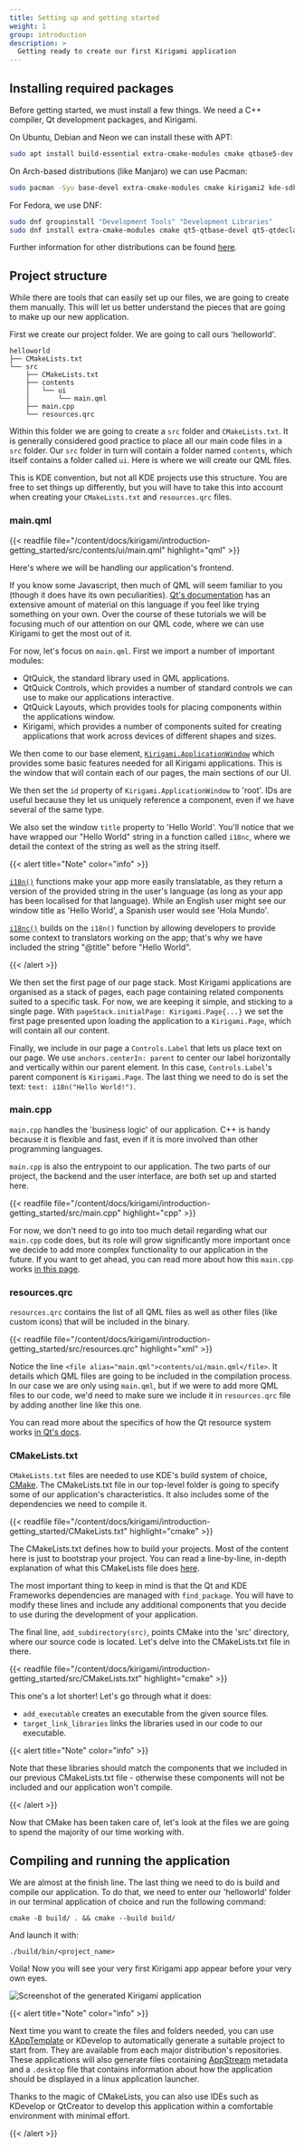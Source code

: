 ```yaml
---
title: Setting up and getting started
weight: 1
group: introduction
description: >
  Getting ready to create our first Kirigami application
---
```


## Installing required packages

Before getting started, we must install a few things. We need a C++ compiler, Qt development packages, and Kirigami. 

On Ubuntu, Debian and Neon we can install these with APT:

```bash
sudo apt install build-essential extra-cmake-modules cmake qtbase5-dev qtdeclarative5-dev libqt5svg5-dev qtquickcontrols2-5-dev qml-module-org-kde-kirigami2 kirigami2-dev libkf5i18n-dev gettext libkf5coreaddons-dev qml-module-qtquick-layouts
```

On Arch-based distributions (like Manjaro) we can use Pacman:

```bash
sudo pacman -Syu base-devel extra-cmake-modules cmake kirigami2 kde-sdk-meta gettext
```

For Fedora, we use DNF:

```bash
sudo dnf groupinstall "Development Tools" "Development Libraries"
sudo dnf install extra-cmake-modules cmake qt5-qtbase-devel qt5-qtdeclarative-devel qt5-qtquickcontrols2-devel kf5-kirigami2 kf5-kirigami2-devel gettext
```

Further information for other distributions can be found [here](https://community.kde.org/Guidelines_and_HOWTOs/Build_from_source/Install_the_dependencies).

## Project structure

While there are tools that can easily set up our files, we are going to create them manually. This will let us better understand the pieces that are going to make up our new application.

First we create our project folder. We are going to call ours 'helloworld'.

```
helloworld
├── CMakeLists.txt
└── src
    ├── CMakeLists.txt
    ├── contents
    │   └── ui
    │       └── main.qml
    ├── main.cpp
    └── resources.qrc
```

Within this folder we are going to create a `src` folder and `CMakeLists.txt`. It is generally considered good practice to place all our main code files in a `src` folder. Our `src` folder in turn will contain a folder named `contents`, which itself contains a folder called `ui`. Here is where we will create our QML files. 

This is KDE convention, but not all KDE projects use this structure. You are free to set things up differently, but you will have to take this into account when creating your `CMakeLists.txt` and `resources.qrc` files.

### main.qml

{{< readfile file="/content/docs/kirigami/introduction-getting_started/src/contents/ui/main.qml" highlight="qml" >}}

Here's where we will be handling our application's frontend.

If you know some Javascript, then much of QML will seem familiar to you (though it does have its own peculiarities). [Qt's documentation](https://doc.qt.io/qt-5/qtqml-index.html) has an extensive amount of material on this language if you feel like trying something on your own. Over the course of these tutorials we will be focusing much of our attention on our QML code, where we can use Kirigami to get the most out of it.

For now, let's focus on `main.qml`. First we import a number of important modules:

- QtQuick, the standard library used in QML applications.
- QtQuick Controls, which provides a number of standard controls we can use to make our applications interactive.
- QtQuick Layouts, which provides tools for placing components within the applications window.
- Kirigami, which provides a number of components suited for creating applications that work across devices of different shapes and sizes.

We then come to our base element, [`Kirigami.ApplicationWindow`](docs:kirigami2;ApplicationWindow)
which provides some basic features needed for all Kirigami applications. This is the window that will contain each of our pages, the main sections of our UI.

We then set the `id` property of `Kirigami.ApplicationWindow` to 'root'. IDs are useful because they let us uniquely reference a component, even if we have several of the same type.

We also set the window `title` property to 'Hello World'. You'll notice that we have wrapped our "Hello World" string in a function called `i18nc`, where we detail the context of the string as well as the string itself.

{{< alert title="Note" color="info" >}}

[`i18n()`](https://techbase.kde.org/Development/Tutorials/Localization/i18n#Translatable_Code_Using_i18n.28.29) functions make your app more easily translatable, as they return a version of the provided string in the user's language (as long as your app has been localised for that language). While an English user might see our window title as 'Hello World', a Spanish user would see 'Hola Mundo'.

[`i18nc()`](https://techbase.kde.org/Development/Tutorials/Localization/i18n#Adding_Context_with_i18nc.28.29) builds on the `i18n()` function by allowing developers to provide some context to translators working on the app; that's why we have included the string "@title" before "Hello World".

{{< /alert >}}

We then set the first page of our page stack. Most Kirigami applications are organised as a stack of pages, each page containing related components suited to a specific task. For now, we are keeping it simple, and sticking to a single page. With `pageStack.initialPage: Kirigami.Page{...}` we set the first page presented upon loading the application to a `Kirigami.Page`, which will contain all our content.

Finally, we include in our page a `Controls.Label` that lets us place text on our page. We use `anchors.centerIn: parent` to center our label horizontally and vertically within our parent element. In this case, `Controls.Label`'s parent component is `Kirigami.Page`. The last thing we need to do is set the text: `text: i18n("Hello World!")`.

### main.cpp

`main.cpp` handles the 'business logic' of our application. C++ is handy because it is flexible and fast, even if it is more involved than other programming languages.

`main.cpp` is also the entrypoint to our application. The two parts of our project, the backend and the user interface, are both set up and started here.

{{< readfile file="/content/docs/kirigami/introduction-getting_started/src/main.cpp" highlight="cpp" >}}

For now, we don't need to go into too much detail regarding what our `main.cpp` code does, but its role will grow significantly more important once we decide to add more complex functionality to our application in the future. If you want to get ahead, you can read more about how this `main.cpp` works [in this page](/docs/kirigami/advanced-maincpp/).

### resources.qrc

`resources.qrc` contains the list of all QML files as well as other files (like custom icons) that will be included in the binary.

{{< readfile file="/content/docs/kirigami/introduction-getting_started/src/resources.qrc" highlight="xml" >}}

Notice the line `<file alias="main.qml">contents/ui/main.qml</file>`. It details which QML files are going to be included in the compilation process. In our case we are only using `main.qml`, but if we were to add more QML files to our code, we'd need to make sure we include it in `resources.qrc` file by adding another line like this one.

You can read more about the specifics of how the Qt resource system works [in Qt's docs](https://doc.qt.io/qt-5/resources.html).

### CMakeLists.txt

`CMakeLists.txt` files are needed to use KDE's build system of choice, [CMake](https://cmake.org/). The CMakeLists.txt file in our top-level folder is going to specify some of our application's characteristics. It also includes some of the dependencies we need to compile it.

{{< readfile file="/content/docs/kirigami/introduction-getting_started/CMakeLists.txt" highlight="cmake" >}}

The CMakeLists.txt defines how to build your projects. Most of the content here is just to bootstrap your project. You can read a line-by-line, in-depth explanation of what this CMakeLists file does [here](https://develop.kde.org/docs/kirigami/advanced-understanding_cmakelists/).

The most important thing to keep in mind is that the Qt and KDE Frameworks dependencies are managed with `find_package`. You will have to modify these lines and include any additional components that you decide to use during the development of your application.

The final line, `add_subdirectory(src)`, points CMake into the 'src' directory, where our source code is located. Let's delve into the CMakeLists.txt file in there.

{{< readfile file="/content/docs/kirigami/introduction-getting_started/src/CMakeLists.txt" highlight="cmake" >}}

This one's a lot shorter! Let's go through what it does:

- `add_executable` creates an executable from the given source files.
- `target_link_libraries` links the libraries used in our code to our executable. 

{{< alert title="Note" color="info" >}}

Note that these libraries should match the components that we included in our previous CMakeLists.txt file - otherwise these components will not be included and our application won't compile.

{{< /alert >}}

Now that CMake has been taken care of, let's look at the files we are going to spend the majority of our time working with.

## Compiling and running the application

We are almost at the finish line. The last thing we need to do is build and compile our application. To do that, we need to enter our 'helloworld' folder in our terminal application of choice and run the following command:

```
cmake -B build/ . && cmake --build build/
```

And launch it with:

```
./build/bin/<project_name>
```

Voila! Now you will see your very first Kirigami app appear before your very own eyes.

![Screenshot of the generated Kirigami application](hello-kworld.png)

{{< alert title="Note" color="info" >}}

Next time you want to create the files and folders needed, you can use [KAppTemplate](https://apps.kde.org/kapptemplate) or KDevelop to automatically generate a suitable project to start from. They are available from each major distribution's repositories. These applications will also generate files containing [AppStream](https://www.freedesktop.org/software/appstream/docs/sect-Metadata-Application.html) metadata and a `.desktop` file that contains information about how the application should be displayed in a linux application launcher.

Thanks to the magic of CMakeLists, you can also use IDEs such as KDevelop or QtCreator to develop this application within a comfortable environment with minimal effort.

{{< /alert >}}
